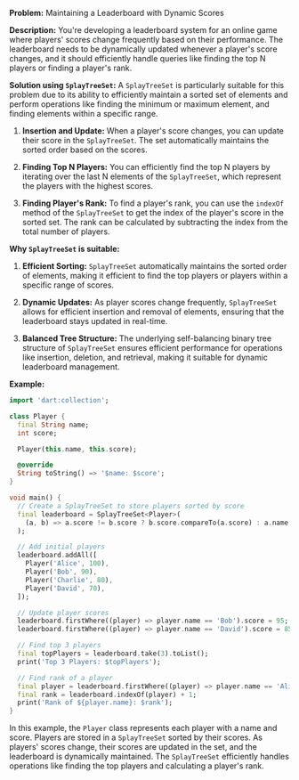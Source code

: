 **Problem:** Maintaining a Leaderboard with Dynamic Scores

**Description:**
You're developing a leaderboard system for an online game where players' scores change frequently based on their performance. The leaderboard needs to be dynamically updated whenever a player's score changes, and it should efficiently handle queries like finding the top N players or finding a player's rank.

**Solution using `SplayTreeSet`:**
A `SplayTreeSet` is particularly suitable for this problem due to its ability to efficiently maintain a sorted set of elements and perform operations like finding the minimum or maximum element, and finding elements within a specific range.

1. **Insertion and Update:** When a player's score changes, you can update their score in the `SplayTreeSet`. The set automatically maintains the sorted order based on the scores.

2. **Finding Top N Players:** You can efficiently find the top N players by iterating over the last N elements of the `SplayTreeSet`, which represent the players with the highest scores.

3. **Finding Player's Rank:** To find a player's rank, you can use the `indexOf` method of the `SplayTreeSet` to get the index of the player's score in the sorted set. The rank can be calculated by subtracting the index from the total number of players.

**Why `SplayTreeSet` is suitable:**
1. **Efficient Sorting:** `SplayTreeSet` automatically maintains the sorted order of elements, making it efficient to find the top players or players within a specific range of scores.

2. **Dynamic Updates:** As player scores change frequently, `SplayTreeSet` allows for efficient insertion and removal of elements, ensuring that the leaderboard stays updated in real-time.

3. **Balanced Tree Structure:** The underlying self-balancing binary tree structure of `SplayTreeSet` ensures efficient performance for operations like insertion, deletion, and retrieval, making it suitable for dynamic leaderboard management.

**Example:**
```dart
import 'dart:collection';

class Player {
  final String name;
  int score;

  Player(this.name, this.score);

  @override
  String toString() => '$name: $score';
}

void main() {
  // Create a SplayTreeSet to store players sorted by score
  final leaderboard = SplayTreeSet<Player>(
    (a, b) => a.score != b.score ? b.score.compareTo(a.score) : a.name.compareTo(b.name),
  );

  // Add initial players
  leaderboard.addAll([
    Player('Alice', 100),
    Player('Bob', 90),
    Player('Charlie', 80),
    Player('David', 70),
  ]);

  // Update player scores
  leaderboard.firstWhere((player) => player.name == 'Bob').score = 95;
  leaderboard.firstWhere((player) => player.name == 'David').score = 85;

  // Find top 3 players
  final topPlayers = leaderboard.take(3).toList();
  print('Top 3 Players: $topPlayers');

  // Find rank of a player
  final player = leaderboard.firstWhere((player) => player.name == 'Alice');
  final rank = leaderboard.indexOf(player) + 1;
  print('Rank of ${player.name}: $rank');
}
```

In this example, the `Player` class represents each player with a name and score. Players are stored in a `SplayTreeSet` sorted by their scores. As players' scores change, their scores are updated in the set, and the leaderboard is dynamically maintained. The `SplayTreeSet` efficiently handles operations like finding the top players and calculating a player's rank.